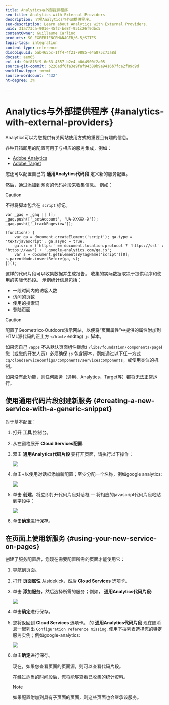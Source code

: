 ```yaml
---
title: Analytics与外部提供程序
seo-title: Analytics with External Providers
description: 了解Analytics与外部提供程序。
seo-description: Learn about Analytics with External Providers.
uuid: 31a773ca-901e-45f2-be8f-951c26f9dbc5
contentOwner: Guillaume Carlino
products: SG_EXPERIENCEMANAGER/6.5/SITES
topic-tags: integration
content-type: reference
discoiquuid: bab465bc-1ff4-4f21-9885-e4a875c73a8d
docset: aem65
exl-id: 9bf818f9-6e33-4557-b2e4-b0d4900f2a05
source-git-commit: b220adf6fa3e9faf94389b9a9416b7fca2f89d9d
workflow-type: tm+mt
source-wordcount: '432'
ht-degree: 3%

---
```


# Analytics与外部提供程序 {#analytics-with-external-providers}

Analytics可以为您提供有关网站使用方式的重要且有趣的信息。

各种开箱即用的配置可用于与相应的服务集成，例如：

* [Adobe Analytics](/help/sites-administering/adobeanalytics.md)
* [Adobe Target](/help/sites-administering/target.md)

您还可以配置自己的 **通用Analytics代码段** 定义新的服务配置。

然后，通过添加到网页的代码片段来收集信息。 例如：

>[!CAUTION]
>
>不得将脚本包含在 `script` 标记。

```
var _gaq = _gaq || [];
_gaq.push(['_setAccount', 'UA-XXXXX-X']);
_gaq.push(['_trackPageview']);

(function() {
    var ga = document.createElement('script'); ga.type = 'text/javascript'; ga.async = true;
    ga.src = ('https:' == document.location.protocol ? 'https://ssl' : 'https://www') + '.google-analytics.com/ga.js';
    var s = document.getElementsByTagName('script')[0]; s.parentNode.insertBefore(ga, s);
})();
```

这样的代码片段可以收集数据并生成报告。 收集的实际数据取决于提供程序和使用的实际代码段。 示例统计信息包括：

* 一段时间内的访客人数
* 访问的页数
* 使用的搜索词
* 登陆页面

>[!CAUTION]
>
>配置了Geometrixx-Outdoors演示网站，以便将“页面属性”中提供的属性附加到HTML源代码的正上方 `</html>` endtag) `js` 脚本。
>
>如果您自己 `/apps` 不从默认页面组件继承( `/libs/foundation/components/page`)您（或您的开发人员）必须确保 `js` 包含脚本，例如通过以下任一方式 `cq/cloudserviceconfigs/components/servicescomponents`，或使用类似的机制。
>
>如果没有此功能，则任何服务（通用、Analytics、Target等）都将无法正常运行。

## 使用通用代码片段创建新服务 {#creating-a-new-service-with-a-generic-snippet}

对于基本配置：

1. 打开 **工具** 控制台。
1. 从左窗格展开 **Cloud Services配置**.
1. 双击 **通用Analytics代码片段** 要打开页面，请执行以下操作：

   ![](assets/analytics_genericoverview.png)

1. 单击+以使用对话框添加新配置；至少分配一个名称，例如google analytics:

   ![](assets/analytics_addconfig.png)

1. 单击 **创建**，将立即打开代码片段对话框 — 将相应的javascript代码片段粘贴到字段中：

   ![](assets/analytics_snippet.png)

1. 单击&#x200B;**确定**&#x200B;进行保存。

## 在页面上使用新服务 {#using-your-new-service-on-pages}

创建了服务配置后，您现在需要配置所需的页面才能使用它：

1. 导航到页面。
1. 打开 **页面属性** 从sidekick，然后 **Cloud Services** 选项卡。
1. 单击 **添加服务**，然后选择所需的服务；例如， **通用Analytics代码片段**:

   ![](assets/analytics_selectservice.png)

1. 单击&#x200B;**确定**&#x200B;进行保存。
1. 您将返回到 **Cloud Services** 选项卡。 的 **通用Analytics代码片段** 现在随消息一起列出 `Configuration reference missing`. 使用下拉列表选择您的特定服务实例；例如google-analytics:

   ![](assets/analytics_selectspecificservice.png)

1. 单击&#x200B;**确定**&#x200B;进行保存。

   现在，如果您查看页面的页面源，则可以查看代码片段。

   在经过适当的时间段后，您将能够查看已收集的统计资料。

   >[!NOTE]
   >
   >如果配置附加到具有子页面的页面，则这些页面也会继承该服务。
